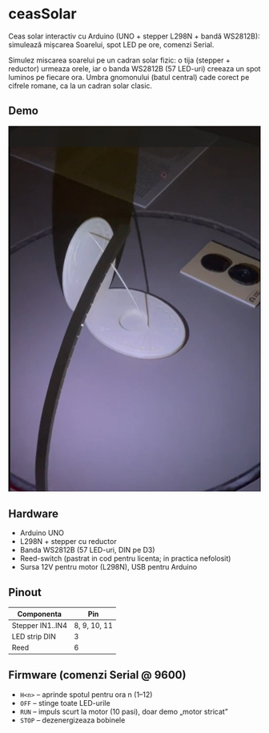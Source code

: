 # ceasSolar

Ceas solar interactiv cu Arduino (UNO + stepper L298N + bandă WS2812B): simulează mișcarea Soarelui, spot LED pe ore, comenzi Serial.



Simulez miscarea soarelui pe un cadran solar fizic: o tija (stepper + reductor) urmeaza orele, iar o banda WS2812B (57 LED-uri) creeaza un spot luminos pe fiecare ora. Umbra gnomonului (batul central) cade corect pe cifrele romane, ca la un cadran solar clasic.





## Demo
[![Watch the demo](media/thumb.jpg)](media/demo.mp4)



## Hardware
- Arduino UNO
- L298N + stepper cu reductor
- Banda WS2812B (57 LED-uri, DIN pe D3)
- Reed-switch (pastrat in cod pentru licenta; in practica nefolosit)
- Sursa 12V pentru motor (L298N), USB pentru Arduino

## Pinout
| Componenta | Pin |
|---|---|
| Stepper IN1..IN4 | 8, 9, 10, 11 |
| LED strip DIN | 3 |
| Reed | 6 |

## Firmware (comenzi Serial @ 9600)
- `H<n>` – aprinde spotul pentru ora n (1–12)
- `OFF` – stinge toate LED-urile
- `RUN` – impuls scurt la motor (10 pasi), doar demo „motor stricat”
- `STOP` – dezenergizeaza bobinele



